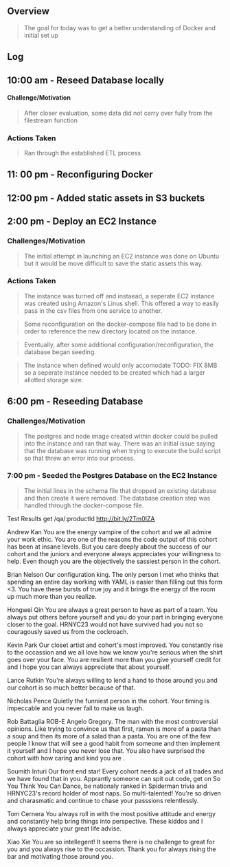 ## Overview

> The goal for today was to get a better understanding of Docker and initial set up

## Log

## 10:00 am - Reseed Database locally

#### Challenge/Motivation

> After closer evaluation, some data did not carry over fully from the filestream function

### Actions Taken

> Ran through the established ETL process

## 11: 00 pm - Reconfiguring Docker 

## 12:00 pm - Added static assets in S3 buckets

## 2:00 pm - Deploy an EC2 Instance

### Challenges/Motivation

> The initial attempt in launching an EC2 instance was done on Ubuntu but it would be move difficult to save the static assets this way. 

### Actions Taken

> The instance was turned off and instaead, a seperate EC2 instance was created using Amazon's Linus shell. This offered a way to easily pass in the csv files from one service to another. 

> Some reconfiguration on the docker-compose file had to be done in order to reference the new directory located on the instance.

> Eventually, after some additional configuration/reconfiguration, the database began seeding.

> The instance when defined would only accomodate TODO: FIX 8MB so a seperate instance needed to be created which had a larger allotted storage size.

## 6:00 pm - Reseeding Database

### Challenges/Motivation

> The postgres and node image created within docker could be pulled into the instance and ran that way. There was an initial issue saying that the database was running when trying to execute the build script so that threw an error into our process.

### 7:00 pm - Seeded the Postgres Database on the EC2 Instance

> The initial lines in the schema file that dropped an existing database and then create it were removed. The database creation step was handled through the docker-compose file.

> 



Test Results
get /qa/:productId
http://bit.ly/2Tm0IZA



Andrew Kan
You are the energy vampire of the cohort and we all admire your work ethic. You are one of the reasons the code output of this cohort has been at insane levels. But you care deeply about the success of our cohort and the juniors and everyone always appreciates your willingness to help. Even though you are the objectively the sassiest person in the cohort.

Brian Nelson
Our configuration king. The only person I met who thinks that spending an entire day working with YAML is easier than filling out this form <3. You have these bursts of true joy and it brings the energy of the room up much more than you realize.

Hongwei Qin
You are always a great person to have as part of a team. You always put others before yourself and you do your part in bringing everyone closer to the goal. HRNYC23 would not have survived had you not so couragously saved us from the cockroach.


Kevin Park
Our closet artist and cohort's most improved. You constantly rise to the occassion and we all love how we know you're serious when the shirt goes over your face. You are resilient more than you give yourself credit for and I hope you can always appreciate that about yourself. 

Lance Rutkin
You're always willing to lend a hand to those around you and our cohort is so much better because of that.

Nicholas Pence
Quietly the funniest person in the cohort. Your timing is impeccable and you never fail to make us laugh.   

Rob Battaglia
ROB-E Angelo Gregory. The man with the most controversial opinions. Like trying to convince us that first, ramen is more of a pasta than a soup and then its more of a salad than a pasta. You are one of the few people I know that will see a good habit from someone and then implement it yourself and I hope you never lose that. You also have surprised the cohort with how caring and kind you are .

Soumith Inturi
Our front end star! Every cohort needs a jack of all trades and we have found that in you. Apprantly someone can spit out code, get on So You Think You Can Dance, be nationaly ranked in Spiderman trivia and HRNYC23's record holder of most naps. So multi-talented! You're so driven and charasmatic and continue to chase your passsions relentlessly. 

Tom Cernera
You always roll in with the most positive attitude and energy and constantly help bring things into perspective. These kiddos and I always appreciate your great life advise.

Xiao Xie
You are so intellegent! It seems there is no challenge to great for you and you always rise to the occassion. Thank you for always rising the bar and motivating those around you.